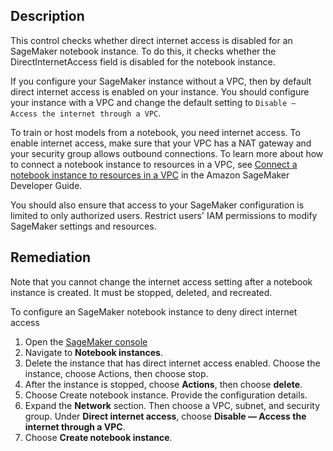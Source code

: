 ## Description

This control checks whether direct internet access is disabled for an SageMaker notebook instance. To do this, it checks whether the DirectInternetAccess field is disabled for the notebook instance.

If you configure your SageMaker instance without a VPC, then by default direct internet access is enabled on your instance. You should configure your instance with a VPC and change the default setting to `Disable — Access the internet through a VPC`.

To train or host models from a notebook, you need internet access. To enable internet access, make sure that your VPC has a NAT gateway and your security group allows outbound connections. To learn more about how to connect a notebook instance to resources in a VPC, see [Connect a notebook instance to resources in a VPC](https://docs.aws.amazon.com/sagemaker/latest/dg/appendix-notebook-and-internet-access.html) in the Amazon SageMaker Developer Guide.

You should also ensure that access to your SageMaker configuration is limited to only authorized users. Restrict users' IAM permissions to modify SageMaker settings and resources.

## Remediation

Note that you cannot change the internet access setting after a notebook instance is created. It must be stopped, deleted, and recreated.

To configure an SageMaker notebook instance to deny direct internet access

1. Open the [SageMaker console](https://console.aws.amazon.com/sagemaker/)
2. Navigate to **Notebook instances**.
3. Delete the instance that has direct internet access enabled. Choose the instance, choose Actions, then choose stop.
4. After the instance is stopped, choose **Actions**, then choose **delete**.
5. Choose Create notebook instance. Provide the configuration details.
6. Expand the **Network** section. Then choose a VPC, subnet, and security group. Under **Direct internet access**, choose **Disable — Access the internet through a VPC**.
7. Choose **Create notebook instance**.
